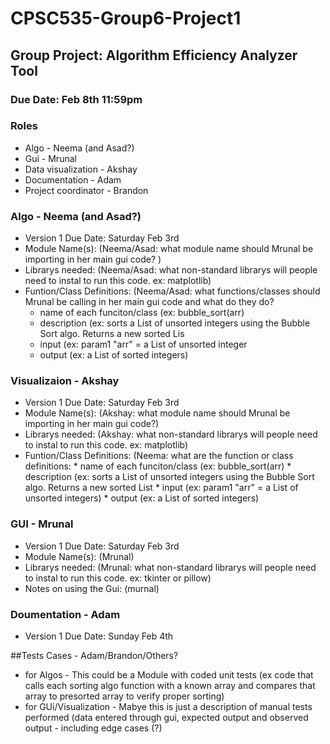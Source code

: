 # CPSC535-Group6-Project1
## Group Project: Algorithm Efficiency Analyzer Tool
### Due Date: Feb 8th 11:59pm

### Roles
- Algo - Neema (and Asad?)
- Gui - Mrunal 
- Data visualization - Akshay 
- Documentation - Adam
- Project coordinator - Brandon

### Algo - Neema (and Asad?)
- Version 1 Due Date: Saturday Feb 3rd
- Module Name(s): (Neema/Asad: what module name should Mrunal be importing in her main gui code? )
- Librarys needed: (Neema/Asad: what non-standard librarys will people need to instal to run this code. ex: matplotlib)
- Funtion/Class Definitions: (Neema/Asad: what functions/classes should Mrunal be calling in her main gui code and what do they do?
   - name of each funciton/class (ex: bubble_sort(arr)
   - description (ex: sorts a List of unsorted integers using the Bubble Sort algo. Returns a new sorted Lis
   - input (ex: param1 "arr" = a List of unsorted integer
   - output (ex: a List of sorted integers)

### Visualizaion - Akshay
- Version 1 Due Date: Saturday Feb 3rd
- Module Name(s): (Akshay: what module name should Mrunal be importing in her main gui code?)
- Librarys needed: (Akshay: what non-standard librarys will people need to instal to run this code. ex: matplotlib)
- Funtion/Class Definitions: (Neema: what are the function or class definitions: 
        * name of each funciton/class (ex: bubble_sort(arr)
        *  description (ex: sorts a List of unsorted integers using the Bubble Sort algo. Returns a new sorted List
        * input (ex: param1 "arr" = a List of unsorted integers)
        * output (ex: a List of sorted integers)

### GUI - Mrunal
- Version 1 Due Date: Saturday Feb 3rd
- Module Name(s): (Mrunal)
- Librarys needed: (Mrunal: what non-standard librarys will people need to instal to run this code. ex: tkinter or pillow)
- Notes on using the Gui: (murnal) 

### Doumentation - Adam
- Version 1 Due Date: Sunday Feb 4th

##Tests Cases - Adam/Brandon/Others?
- for Algos - This could be a Module with coded unit tests (ex code that calls each sorting algo function with a known array and compares that array to presorted array to verify proper sorting)
- for GUi/Visualization - Mabye this is just a description of manual tests performed (data entered through gui, expected output and observed output - including edge cases (?) 
